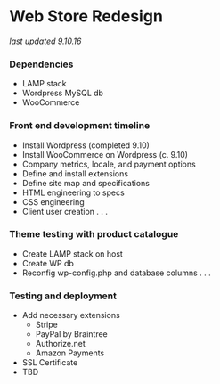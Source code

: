 # Web Store Redesign

_last updated 9.10.16_

### Dependencies
- LAMP stack
- Wordpress MySQL db
- WooCommerce

### Front end development timeline
- Install Wordpress (completed 9.10)
- Install WooCommerce on Wordpress (c. 9.10)
- Company metrics, locale, and payment options
- Define and install extensions
- Define site map and specifications
- HTML engineering to specs
- CSS engineering
- Client user creation
. . .

### Theme testing with product catalogue
- Create LAMP stack on host
- Create WP db
- Reconfig wp-config.php and database columns
. . .

### Testing and deployment
- Add necessary extensions
  - Stripe
  - PayPal by Braintree
  - Authorize.net
  - Amazon Payments
- SSL Certificate
- TBD
